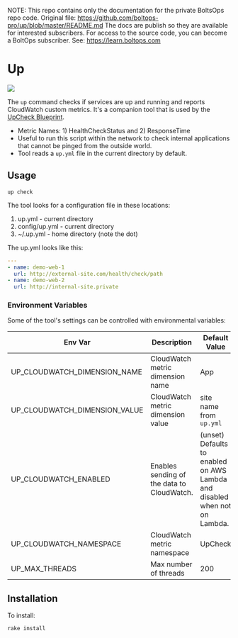 <!-- note marker start -->
NOTE: This repo contains only the documentation for the private BoltsOps repo code.
Original file: https://github.com/boltops-pro/up/blob/master/README.md
The docs are publish so they are available for interested subscribers.
For access to the source code, you can become a BoltOps subscriber.
See: https://learn.boltops.com

<!-- note marker end -->

# Up

![](https://img.boltops.com/boltopspro/blueprints/upcheck/up-check-cloudwatch.png)

The `up` command checks if services are up and running and reports CloudWatch custom metrics.  It's a companion tool that is used by the [UpCheck Blueprint](https://github.com/boltopspro/upcheck).

* Metric Names: 1) HealthCheckStatus and 2) ResponseTime
* Useful to run this script within the network to check internal applications that cannot be pinged from the outside world.
* Tool reads a `up.yml` file in the current directory by default.

## Usage

    up check

The tool looks for a configuration file in these locations:

1. up.yml - current directory
2. config/up.yml - current directory
3. ~/.up.yml - home directory (note the dot)

The up.yml looks like this:

```yaml
---
- name: demo-web-1
  url: http://external-site.com/health/check/path
- name: demo-web-2
  url: http://internal-site.private
```

### Environment Variables

Some of the tool's settings can be controlled with environmental variables:

Env Var | Description | Default Value
--- | --- | ---
UP\_CLOUDWATCH\_DIMENSION\_NAME | CloudWatch metric dimension name | App
UP\_CLOUDWATCH\_DIMENSION\_VALUE | CloudWatch metric dimension value | site name from `up.yml`
UP\_CLOUDWATCH\_ENABLED | Enables sending of the data to CloudWatch. | (unset) Defaults to enabled on AWS Lambda and disabled when not on Lambda.
UP\_CLOUDWATCH\_NAMESPACE | CloudWatch metric namespace | UpCheck
UP\_MAX\_THREADS | Max number of threads | 200

## Installation

To install:

    rake install
